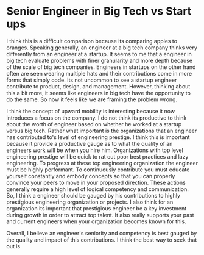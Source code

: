 # Senior Engineer in Big Tech vs Start ups

I think this is a difficult comparison because its comparing apples to oranges. Speaking generally, an engineer at a big tech company thinks very differently from an engineer at a startup. It seems to me that a engineer in big tech evaluate problems with finer granularity and more depth because of the scale of big tech companies. Engineers in startups on the other hand often are seen wearing multiple hats and their contributions come in more forms that simply code. Its not uncommon to see a startup engineer contribute to product, design, and management. However, thinking about this a bit more, it seems like engineers in big tech have the opportunity to do the same. So now it feels like we are framing the problem wrong.

I think the concept of upward mobility is interesting because it now introduces a focus on the company. I do not think its productive to think about the worth of engineer based on whether he worked at a startup versus big tech. Rather what important is the organizations that an engineer has contributed to's level of engineering prestige. I think this is important because it provide a productive gauge as to what the quality of an engineers work will be when you hire him. Organizations with top level engineering prestige will be quick to rat out poor best practices and lazy engineering. To progress at these top engineering organization the engineer must be highly performant. To continuously contribute you must educate yourself constantly and embody concepts so that you can properly convince your peers to move in your proposed direction. These actions generally require a high level of logical competency and communication. So, I think a engineer should be gauged by his contributions to highly prestigious engineering organization or projects. I also think for an organization its important that prestigious engineer be a key investment during growth in order to attract top talent. It also really supports your past and current engineers when your organization becomes known for this.

Overall, I believe an engineer's seniority and competency is best gauged by the quality and impact of this contributions. I think the best way to seek that out is 